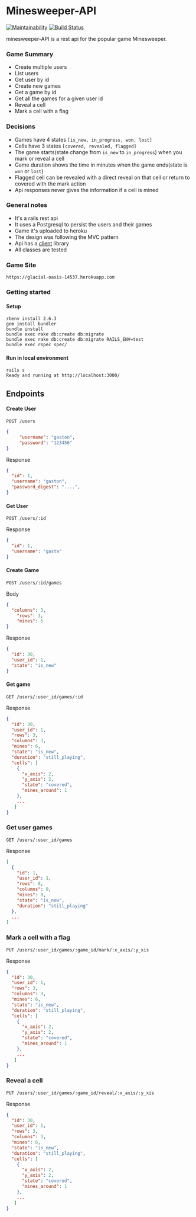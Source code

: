 # Minesweeper-API 

[![Maintainability](https://api.codeclimate.com/v1/badges/7422b556dba761416724/maintainability)](https://codeclimate.com/github/gcoria/Minesweeper-API/maintainability) [![Build Status](https://travis-ci.com/gcoria/Minesweeper-API.svg?branch=master)](https://travis-ci.com/gcoria/Minesweeper-API)

minesweeper-API is a rest api for the popular game Minesweeper.

### Game Summary
- Create multiple users
- List users
- Get user by id 
- Create new games
- Get a game by id
- Get all the games for a given user id
- Reveal a cell
- Mark a cell with a flag

### Decisions
- Games have 4 states `[is_new, in_progress, won, lost]`
- Cells have 3 states `[covered, revealed, flagged]`
- The game starts(state change from `is_new` to `in_progress`) when you mark or reveal a cell
- Game duration shows the time in minutes when the game ends(state is `won` or `lost`)
- Flagged cell can be revealed with a direct reveal on that cell or return to covered with the mark action
- Api responses never gives the information if a cell is mined 

### General notes
- It's a rails rest api
- It uses a Postgresql to persist the users and their games
- Game it's uploaded to heroku
- The design was following the MVC pattern
- Api has a [client](client.md) library
- All classes are tested


### Game Site 
```
https://glacial-oasis-14537.herokuapp.com
```

### Getting started

#### Setup
```
rbenv install 2.6.3
gem install bundler
bundle install
bundle exec rake db:create db:migrate
bundle exec rake db:create db:migrate RAILS_ENV=test
bundle exec rspec spec/
```

#### Run in local environment
```
rails s
Ready and running at http://localhost:3000/
```


## Endpoints 

#### Create User
```http
POST /users
```

```json
{
	 "username": "gaston",
	 "password": "123456"
}
```
Response
```json
{
  "id": 1,
  "username": "gaston",
  "password_digest": "....",
}
```

#### Get User
```http
POST /users/:id
```
Response
```json
{
  "id": 1,
  "username": "gasta"
}
```

#### Create Game
```http
POST /users/:id/games
```
Body

```json
{
  "columns": 3,
	"rows": 3,
	"mines": 6
}
```

Response
```json
{
  "id": 30,
  "user_id": 1,
  "state": "is_new"
}
```

#### Get game
```http
GET /users/:user_id/games/:id
```
Response
```json
{
  "id": 30,
  "user_id": 1,
  "rows": 3,
  "columns": 3,
  "mines": 6,
  "state": "is_new",
  "duration": "still_playing",
  "cells": [
    {
      "x_axis": 2,
      "y_axis": 2,
      "state": "covered",
      "mines_around": 1
    },
    ...
   ] 
}
```
### Get user games

```http
GET /users/:user_id/games
```
Response
```json
[
  {
    "id": 1,
    "user_id": 1,
    "rows": 8,
    "columns": 8,
    "mines": 8,
    "state": "is_new",
    "duration": "still_playing"
  },
  ...
]
```

### Mark a cell with a flag
```http
PUT /users/:user_id/games/:game_id/mark/:x_axis/:y_xis
```
Response
```json
{
  "id": 30,
  "user_id": 1,
  "rows": 3,
  "columns": 3,
  "mines": 6,
  "state": "is_new",
  "duration": "still_playing",
  "cells": [
    {
      "x_axis": 2,
      "y_axis": 2,
      "state": "covered",
      "mines_around": 1
    },
    ...
   ] 
}
```

### Reveal a cell
```http
PUT /users/:user_id/games/:game_id/reveal/:x_axis/:y_xis
```
Response
```json
{
  "id": 30,
  "user_id": 1,
  "rows": 3,
  "columns": 3,
  "mines": 6,
  "state": "is_new",
  "duration": "still_playing",
  "cells": [
    {
      "x_axis": 2,
      "y_axis": 2,
      "state": "covered",
      "mines_around": 1
    },
    ...
   ] 
}
```


